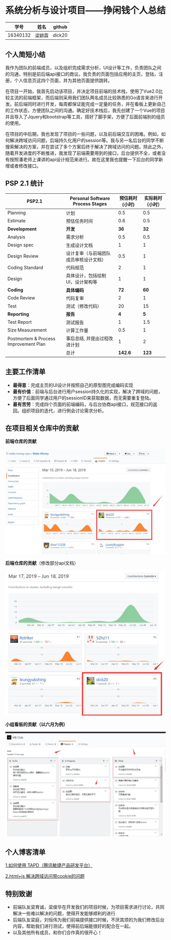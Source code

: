 # 系统分析与设计项目——挣闲钱个人总结

| 学号     | 姓名   | github |
| -------- | ------ | ------ |
| 16340132 | 梁颖霖 | dick20 |

## 个人简短小结

我作为团队的前端成员，以及组织完成需求分析，UI设计等工作，负责团队之间的沟通，特别是前后端api接口的商议。我负责的页面包括应用的主页，登陆，注册，个人信息页这四个页面，并为其他页面提供跳转。

在项目一开始，我首先启动该项目，并决定项目前端的技术栈，使用了Vue2.0比较主流的前端框架，而后端则采用我们团队两名成员比较熟悉的Go语言来进行开发。前后端同时进行开发，每周都保证能完成一定量的任务，并在看板上更新自己的工作状态，方便团队之间的沟通。确定好技术栈后，我先创建了一个Vue的项目并且导入了Jquery和bootstrap等工具，搭好了脚手架，方便了后面前端别的组员的使用。

在项目的中后期，我也发现了项目的一些问题，以及前后端交互的困难。例如，如何解决跨域访问问题，后端持久化用户的session等。我与另一名后台的同学不断搜索解决的方案，并在尝试了多个方案后终于解决了跨域访问的问题。除此之外，随着开发进度的不断推进，我发现了前端需要用到的接口，后台提供不全，或者没有按照潘老师上课讲的api设计规范来进行。故在这里我也提醒一下后台的同学新增或者修改接口。

## PSP 2.1 统计

| PSP2.1                                | Personal Software Process Stages       | 预估耗时(小时) | 实际耗时（小时） |
| ------------------------------------- | -------------------------------------- | -------------- | ---------------- |
| Planning                              | 计划                                   | 0.5            | 0.5              |
| Estimate                              | 预估任务时间                           | 0.6            | 0.5              |
| **Development**                       | **开发**                               | **36**         | **32**           |
| Analysis                              | 需求分析                               | 0.5            | 0.5              |
| Design spec                           | 生成设计文档                           | 1              | 1                |
| Design Review                         | 设计复审（与前端团队成员审核设计文档） | 0.5            | 1                |
| Coding Standard                       | 代码规范                               | 2              | 1                |
| Design                                | 具体设计，包括绘制 UI，设计架构等      | 1              | 1                |
| **Coding**                            | **具体编码**                           | **72**         | **60**           |
| Code Review                           | 代码复审                               | 2              | 1                |
| Test                                  | 测试（修改代码）                       | 20             | 15               |
| **Reporting**                         | **报告**                               | **4**          | **5**            |
| Test Report                           | 测试报告                               | 1              | 1.5              |
| Size Measurement                      | 计算工作量                             | 0.5            | 1                |
| Postmortem & Process Improvement Plan | 事后总结, 并提出过程改进计划           | 1              | 2                |
|                                       | 总计                                   | **142.6**      | **123**          |

## 主要工作清单

+ **最得意**：完成主页的UI设计并按照自己的原型图完成编码实现
+ **最有价值**：前端与后台进行用户session持久化的实现，解决了跨域的问题，方便了后面同学通过用户的sessionID来获取数据，而无需要重复登陆。
+ **最有苦劳**：完成四个页面的前端编码，与后台协商api接口，规范接口的返回。组织项目的迭代，进行例会讨论需求分析。

## 在项目相关仓库中的贡献

**前端仓库的贡献**

![1](https://raw.githubusercontent.com/make-money-sysu/Dashboard/master/Final%20Report/16340132-Dick20%20Final%20Report/images/1.jpg)

**后端仓库的贡献**（修改部分api文档）

![3](https://raw.githubusercontent.com/make-money-sysu/Dashboard/master/Final%20Report/16340132-Dick20%20Final%20Report/images/3.jpg)

**小组看板的贡献（以六月为例）**

![2](https://raw.githubusercontent.com/make-money-sysu/Dashboard/master/Final%20Report/16340132-Dick20%20Final%20Report/images/2.jpg)

## 个人博客清单

[1.如何使用 TAPD（腾讯敏捷产品研发平台）](<https://blog.csdn.net/dickdick111/article/details/89296753>)

[2.html+js 解决跨域访问带cookie的问题](<https://blog.csdn.net/dickdick111/article/details/92788065>)

## 特别致谢

+ 前端队友梁育诚，梁俊华在开发我们的项目时候，为项目需求进行讨论，共同解决一些难以解决的问题，使得开发能够顺利的进行
+ 后端队友梁庭，刘恒伟为我们前端提供接口时候，不厌其烦的为我们修改后台内容，帮助我们进行测试，使得前后端能很好的配合在一起。
+ 以及其他所有成员，和你们合作真的很开心！
